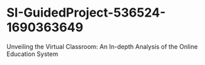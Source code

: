 # SI-GuidedProject-536524-1690363649
Unveiling the Virtual Classroom: An In-depth Analysis of the Online Education System
